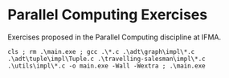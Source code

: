 # Parallel Computing Exercises
Exercises proposed in the Parallel Computing discipline at IFMA.

```
cls ; rm .\main.exe ; gcc .\*.c .\adt\graph\impl\*.c  .\adt\tuple\impl\Tuple.c .\travelling-salesman\impl\*.c .\utils\impl\*.c -o main.exe -Wall -Wextra ; .\main.exe
```